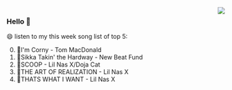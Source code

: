 <img align="right"  src="https://github-readme-stats.vercel.app/api/top-langs/?username=kvnZero" />

### Hello 👋

😄 listen to my this week song list of top 5:

0. 🌈I'm Corny - Tom MacDonald
1. 🌈Sikka Takin' the Hardway - New Beat Fund
2. 🌈SCOOP - Lil Nas X/Doja Cat
3. 🌈THE ART OF REALIZATION - Lil Nas X
4. 🌈THATS WHAT I WANT - Lil Nas X

